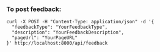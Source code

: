 ### To post feedback:  

````cython
curl -X POST -H "Content-Type: application/json" -d '{
  "feedbackType": "YourFeedbackType",
  "description": "YourFeedbackDescription",
  "pageUrl": "YourPageURL"
}' http://localhost:8000/api/feedback
````